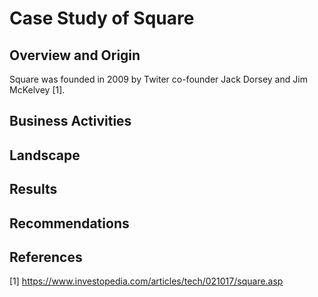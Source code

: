 # Case Study of Square

## Overview and Origin

Square was founded in 2009 by Twiter co-founder Jack Dorsey and Jim McKelvey [1]. 

## Business Activities


## Landscape


## Results


## Recommendations


## References

[1] https://www.investopedia.com/articles/tech/021017/square.asp

